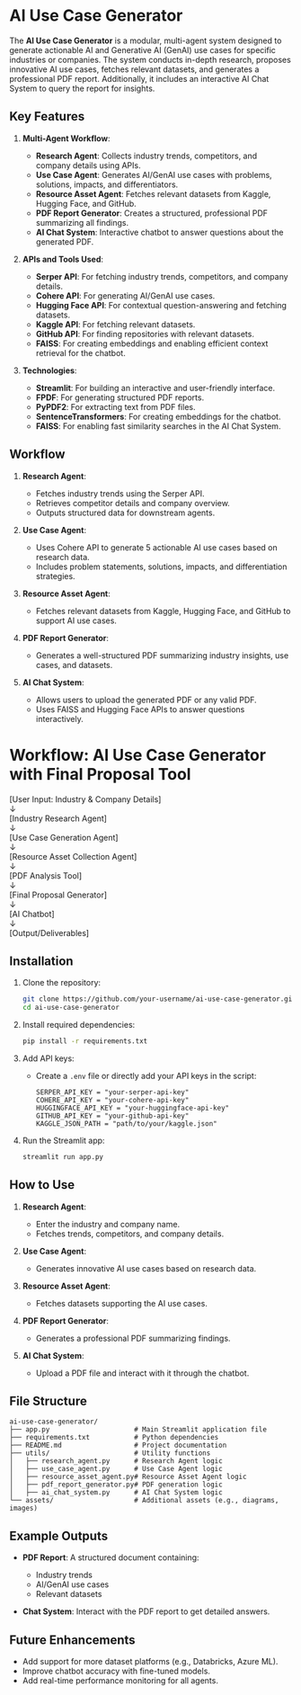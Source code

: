 
# AI Use Case Generator

The **AI Use Case Generator** is a modular, multi-agent system designed to generate actionable AI and Generative AI (GenAI) use cases for specific industries or companies. The system conducts in-depth research, proposes innovative AI use cases, fetches relevant datasets, and generates a professional PDF report. Additionally, it includes an interactive AI Chat System to query the report for insights.

## Key Features
1. **Multi-Agent Workflow**:
   - **Research Agent**: Collects industry trends, competitors, and company details using APIs.
   - **Use Case Agent**: Generates AI/GenAI use cases with problems, solutions, impacts, and differentiators.
   - **Resource Asset Agent**: Fetches relevant datasets from Kaggle, Hugging Face, and GitHub.
   - **PDF Report Generator**: Creates a structured, professional PDF summarizing all findings.
   - **AI Chat System**: Interactive chatbot to answer questions about the generated PDF.

2. **APIs and Tools Used**:
   - **Serper API**: For fetching industry trends, competitors, and company details.
   - **Cohere API**: For generating AI/GenAI use cases.
   - **Hugging Face API**: For contextual question-answering and fetching datasets.
   - **Kaggle API**: For fetching relevant datasets.
   - **GitHub API**: For finding repositories with relevant datasets.
   - **FAISS**: For creating embeddings and enabling efficient context retrieval for the chatbot.

3. **Technologies**:
   - **Streamlit**: For building an interactive and user-friendly interface.
   - **FPDF**: For generating structured PDF reports.
   - **PyPDF2**: For extracting text from PDF files.
   - **SentenceTransformers**: For creating embeddings for the chatbot.
   - **FAISS**: For enabling fast similarity searches in the AI Chat System.

## Workflow
1. **Research Agent**:
   - Fetches industry trends using the Serper API.
   - Retrieves competitor details and company overview.
   - Outputs structured data for downstream agents.

2. **Use Case Agent**:
   - Uses Cohere API to generate 5 actionable AI use cases based on research data.
   - Includes problem statements, solutions, impacts, and differentiation strategies.

3. **Resource Asset Agent**:
   - Fetches relevant datasets from Kaggle, Hugging Face, and GitHub to support AI use cases.

4. **PDF Report Generator**:
   - Generates a well-structured PDF summarizing industry insights, use cases, and datasets.

5. **AI Chat System**:
   - Allows users to upload the generated PDF or any valid PDF.
   - Uses FAISS and Hugging Face APIs to answer questions interactively.
  
# Workflow: AI Use Case Generator with Final Proposal Tool

[User Input: Industry & Company Details]  
   ↓  
[Industry Research Agent]  
   ↓  
[Use Case Generation Agent]  
   ↓  
[Resource Asset Collection Agent]  
   ↓  
[PDF Analysis Tool]  
   ↓  
[Final Proposal Generator]  
   ↓  
[AI Chatbot]  
   ↓  
[Output/Deliverables]


## Installation
1. Clone the repository:
   ```bash
   git clone https://github.com/your-username/ai-use-case-generator.git
   cd ai-use-case-generator
   ```

2. Install required dependencies:
   ```bash
   pip install -r requirements.txt
   ```

3. Add API keys:
   - Create a `.env` file or directly add your API keys in the script:
     ```
     SERPER_API_KEY = "your-serper-api-key"
     COHERE_API_KEY = "your-cohere-api-key"
     HUGGINGFACE_API_KEY = "your-huggingface-api-key"
     GITHUB_API_KEY = "your-github-api-key"
     KAGGLE_JSON_PATH = "path/to/your/kaggle.json"
     ```

4. Run the Streamlit app:
   ```bash
   streamlit run app.py
   ```

## How to Use
1. **Research Agent**:
   - Enter the industry and company name.
   - Fetches trends, competitors, and company details.

2. **Use Case Agent**:
   - Generates innovative AI use cases based on research data.

3. **Resource Asset Agent**:
   - Fetches datasets supporting the AI use cases.

4. **PDF Report Generator**:
   - Generates a professional PDF summarizing findings.

5. **AI Chat System**:
   - Upload a PDF file and interact with it through the chatbot.

## File Structure
```
ai-use-case-generator/
├── app.py                     # Main Streamlit application file
├── requirements.txt           # Python dependencies
├── README.md                  # Project documentation
├── utils/                     # Utility functions
│   ├── research_agent.py      # Research Agent logic
│   ├── use_case_agent.py      # Use Case Agent logic
│   ├── resource_asset_agent.py# Resource Asset Agent logic
│   ├── pdf_report_generator.py# PDF generation logic
│   ├── ai_chat_system.py      # AI Chat System logic
└── assets/                    # Additional assets (e.g., diagrams, images)
```

## Example Outputs
- **PDF Report**:
  A structured document containing:
  - Industry trends
  - AI/GenAI use cases
  - Relevant datasets

- **Chat System**:
  Interact with the PDF report to get detailed answers.

## Future Enhancements
- Add support for more dataset platforms (e.g., Databricks, Azure ML).
- Improve chatbot accuracy with fine-tuned models.
- Add real-time performance monitoring for all agents.
